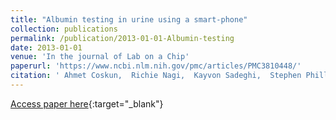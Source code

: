 ```yaml
---
title: "Albumin testing in urine using a smart-phone"
collection: publications
permalink: /publication/2013-01-01-Albumin-testing
date: 2013-01-01
venue: 'In the journal of Lab on a Chip'
paperurl: 'https://www.ncbi.nlm.nih.gov/pmc/articles/PMC3810448/'
citation: ' Ahmet Coskun,  Richie Nagi,  Kayvon Sadeghi,  Stephen Phillips,  Aydogan Ozcan, &quot;Albumin testing in urine using a smart-phone.&quot; In the journal of Lab on a Chip, 2013.'
---
```

[Access paper here](https://www.ncbi.nlm.nih.gov/pmc/articles/PMC3810448/){:target="_blank"}
